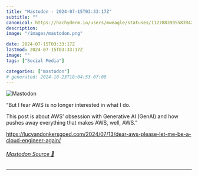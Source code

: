 ```yaml
---
title: "Mastodon - 2024-07-15T03:33:17Z"
subtitle: ""
canonical: https://hachyderm.io/users/mweagle/statuses/112788399558394292
description:
image: "/images/mastodon.png"

date: 2024-07-15T03:33:17Z
lastmod: 2024-07-15T03:33:17Z
image: ""
tags: ["Social Media"]

categories: ["mastodon"]
# generated: 2024-10-23T18:04:53-07:00
---
```

![Mastodon](/images/mastodon.png)

<p>“But I fear AWS is no longer interested in what I do.</p><p>This post is about AWS’ obsession with Generative AI (GenAI) and how pushes away everything that makes AWS, well, AWS.”</p><p><a href="https://lucvandonkersgoed.com/2024/07/13/dear-aws-please-let-me-be-a-cloud-engineer-again/" target="_blank" rel="nofollow noopener noreferrer" translate="no"><span class="invisible">https://</span><span class="ellipsis">lucvandonkersgoed.com/2024/07/</span><span class="invisible">13/dear-aws-please-let-me-be-a-cloud-engineer-again/</span></a></p>


###### [Mastodon Source 🐘](https://hachyderm.io/@mweagle/112788399558394292)

___
